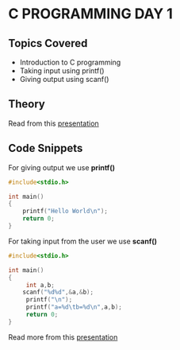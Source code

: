 # C PROGRAMMING DAY 1

## Topics Covered
* Introduction to C programming
* Taking input using printf()
* Giving output using scanf()

## Theory

Read from this [presentation](https://github.com/RIBTAS007/EDUCATION-OUTREACH-2-C-prog/blob/master/DAY%201/C%20PROGRAMMING%20day%201.pptx?raw=true)

## Code Snippets

For giving output we use **printf()**

```c
#include<stdio.h>

int main()             
{       
	printf("Hello World\n");
	return 0;
}
```

For taking input from the user we use **scanf()**

```c
#include<stdio.h>

int main()             
{
	 int a,b;
    scanf("%d%d",&a,&b);
	 printf("\n"); 	 
	 printf("a=%d\tb=%d\n",a,b);
	 return 0;
}
```

Read more from this [presentation](https://github.com/RIBTAS007/EDUCATION-OUTREACH-2-C-prog/blob/master/DAY%201/C%20PROGRAMMING%20day%201.pptx?raw=true)

